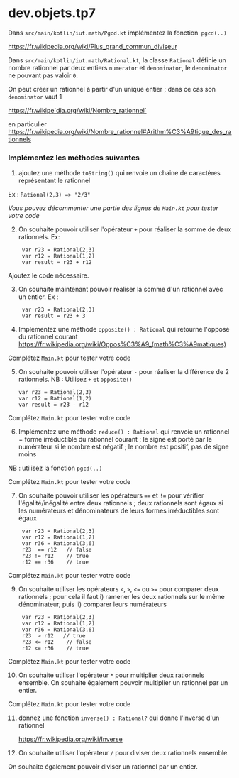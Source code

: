 # dev.objets.tp7

Dans `src/main/kotlin/iut.math/Pgcd.kt` implémentez la 
fonction` pgcd(..)`

https://fr.wikipedia.org/wiki/Plus_grand_commun_diviseur


Dans `src/main/kotlin/iut.math/Rational.kt`, la classe `Rational` définie un nombre rationnel par deux entiers 
`numerator` et `denominator`, le `denominator` ne pouvant pas valoir `0`.

On peut créer un rationnel à partir d'un unique entier ; dans ce cas
son `denominator` vaut 1

https://fr.wikipe`dia.org/wiki/Nombre_rationnel`

en particulier https://fr.wikipedia.org/wiki/Nombre_rationnel#Arithm%C3%A9tique_des_rationnels

### Implémentez les méthodes suivantes

1. ajoutez une méthode `toString()` qui renvoie un chaine de caractères 
représentant le rationnel

Ex : `Rational(2,3) => "2/3"`

_Vous pouvez décommenter une partie des lignes de `Main.kt` pour tester votre code_

2. On souhaite pouvoir utiliser l'opérateur `+` pour réaliser 
la somme de deux rationnels. Ex: 


        var r23 = Rational(2,3)
        var r12 = Rational(1,2)
        var result = r23 + r12

Ajoutez le code nécessaire.

3. On souhaite maintenant pouvoir realiser 
la somme d'un rationnel avec un entier. Ex :


        var r23 = Rational(2,3)
        var result = r23 + 3

4. Implémentez une méthode `opposite() : Rational`
qui retourne l'opposé du rationnel courant
   https://fr.wikipedia.org/wiki/Oppos%C3%A9_(math%C3%A9matiques)

Complétez `Main.kt` pour tester votre code

5. On souhaite pouvoir utiliser l'opérateur `-`
pour réaliser la différence de 2 rationnels. 
NB : Utilisez `+` et `opposite()` 


       var r23 = Rational(2,3)
       var r12 = Rational(1,2)
       var result = r23 - r12

Complétez `Main.kt` pour tester votre code

6. Implémentez une méthode `reduce() : Rational` qui renvoie 
un rationnel = forme irréductible du rationnel courant ; 
le signe est porté par le numérateur si le nombre est négatif ;
le nombre est positif, pas de signe moins

NB : utilisez la fonction `pgcd(..)`

Complétez `Main.kt` pour tester votre code

7. On souhaite pouvoir utiliser les opérateurs `==` et `!=`
pour vérifier l'égalité/inégalité entre deux rationnels ;
deux rationnels sont égaux si les numérateurs et dénominateurs
de leurs formes irréductibles sont égaux


        var r23 = Rational(2,3)
        var r12 = Rational(1,2)
        var r36 = Rational(3,6)
        r23  == r12   // false
        r23 != r12    // true
        r12 == r36    // true

Complétez `Main.kt` pour tester votre code

9. On souhaite utiliser les opérateurs `<`, `>`, `<=` ou `>=`
pour comparer deux rationnels ; 
pour cela il faut i) 
ramener les deux rationnels sur le même dénominateur, 
puis ii) comparer leurs numérateurs


        var r23 = Rational(2,3)
        var r12 = Rational(1,2)
        var r36 = Rational(3,6)
        r23  > r12   // true
        r23 <= r12    // false
        r12 <= r36    // true

Complétez `Main.kt` pour tester votre code

10. On souhaite utiliser l'opérateur `*` pour multiplier
deux rationnels ensemble.
On souhaite également pouvoir multiplier un rationnel par un entier.

Complétez `Main.kt` pour tester votre code

11. donnez une fonction `inverse() : Rational?` qui donne l'inverse
d'un rationnel
    
    https://fr.wikipedia.org/wiki/Inverse

12. On souhaite utiliser l'opérateur `/` pour diviser
    deux rationnels ensemble.

On souhaite également pouvoir diviser un rationnel par un entier.




